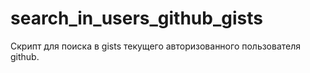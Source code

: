 # search_in_users_github_gists

Скрипт для поиска в gists текущего авторизованного пользователя github.
